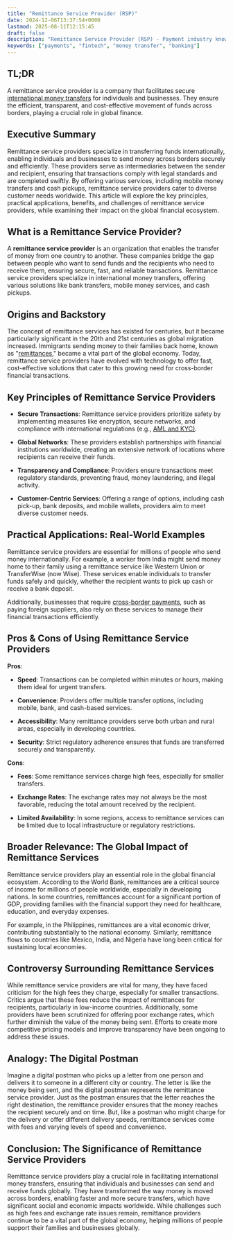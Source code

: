 ```yaml
---
title: "Remittance Service Provider (RSP)"
date: 2024-12-06T13:37:54+0000
lastmod: 2025-08-11T12:15:45
draft: false
description: "Remittance Service Provider (RSP) - Payment industry knowledge and insights"
keywords: ["payments", "fintech", "money transfer", "banking"]
---
```


## TL;DR

A remittance service provider is a company that facilitates secure [international money transfers](https://faisalkhanllc.xyz/resources/payments-wiki/g/global-money-transfer/) for individuals and businesses. They ensure the efficient, transparent, and cost-effective movement of funds across borders, playing a crucial role in global finance.

## Executive Summary

Remittance service providers specialize in transferring funds internationally, enabling individuals and businesses to send money across borders securely and efficiently. These providers serve as intermediaries between the sender and recipient, ensuring that transactions comply with legal standards and are completed swiftly. By offering various services, including mobile money transfers and cash pickups, remittance service providers cater to diverse customer needs worldwide. This article will explore the key principles, practical applications, benefits, and challenges of remittance service providers, while examining their impact on the global financial ecosystem.

## What is a Remittance Service Provider?

A **remittance service provider** is an organization that enables the transfer of money from one country to another. These companies bridge the gap between people who want to send funds and the recipients who need to receive them, ensuring secure, fast, and reliable transactions. Remittance service providers specialize in international money transfers, offering various solutions like bank transfers, mobile money services, and cash pickups.

## Origins and Backstory

The concept of remittance services has existed for centuries, but it became particularly significant in the 20th and 21st centuries as global migration increased. Immigrants sending money to their families back home, known as "[remittances](https://faisalkhanllc.xyz/resources/payments-wiki/r/remittances/)," became a vital part of the global economy. Today, remittance service providers have evolved with technology to offer fast, cost-effective solutions that cater to this growing need for cross-border financial transactions.

## Key Principles of Remittance Service Providers

- **Secure Transactions**: Remittance service providers prioritize safety by implementing measures like encryption, secure networks, and compliance with international regulations (e.g., [AML and KYC)](https://faisalkhanllc.xyz/resources/payments-wiki/k/know-your-customer-kyc-anti-money-laundering-aml/).

- **Global Networks**: These providers establish partnerships with financial institutions worldwide, creating an extensive network of locations where recipients can receive their funds.

- **Transparency and Compliance**: Providers ensure transactions meet regulatory standards, preventing fraud, money laundering, and illegal activity.

- **Customer-Centric Services**: Offering a range of options, including cash pick-up, bank deposits, and mobile wallets, providers aim to meet diverse customer needs.

## Practical Applications: Real-World Examples

Remittance service providers are essential for millions of people who send money internationally. For example, a worker from India might send money home to their family using a remittance service like Western Union or TransferWise (now Wise). These services enable individuals to transfer funds safely and quickly, whether the recipient wants to pick up cash or receive a bank deposit.

Additionally, businesses that require [cross-border payments](https://faisalkhanllc.xyz/resources/payments-wiki/c/cross-border-payments/), such as paying foreign suppliers, also rely on these services to manage their financial transactions efficiently.

## Pros & Cons of Using Remittance Service Providers

**Pros**:

- **Speed**: Transactions can be completed within minutes or hours, making them ideal for urgent transfers.

- **Convenience**: Providers offer multiple transfer options, including mobile, bank, and cash-based services.

- **Accessibility**: Many remittance providers serve both urban and rural areas, especially in developing countries.

- **Security**: Strict regulatory adherence ensures that funds are transferred securely and transparently.

**Cons**:

- **Fees**: Some remittance services charge high fees, especially for smaller transfers.

- **Exchange Rates**: The exchange rates may not always be the most favorable, reducing the total amount received by the recipient.

- **Limited Availability**: In some regions, access to remittance services can be limited due to local infrastructure or regulatory restrictions.

## Broader Relevance: The Global Impact of Remittance Services

Remittance service providers play an essential role in the global financial ecosystem. According to the World Bank, remittances are a critical source of income for millions of people worldwide, especially in developing nations. In some countries, remittances account for a significant portion of GDP, providing families with the financial support they need for healthcare, education, and everyday expenses.

For example, in the Philippines, remittances are a vital economic driver, contributing substantially to the national economy. Similarly, remittance flows to countries like Mexico, India, and Nigeria have long been critical for sustaining local economies.

## Controversy Surrounding Remittance Services

While remittance service providers are vital for many, they have faced criticism for the high fees they charge, especially for smaller transactions. Critics argue that these fees reduce the impact of remittances for recipients, particularly in low-income countries. Additionally, some providers have been scrutinized for offering poor exchange rates, which further diminish the value of the money being sent. Efforts to create more competitive pricing models and improve transparency have been ongoing to address these issues.

## Analogy: The Digital Postman

Imagine a digital postman who picks up a letter from one person and delivers it to someone in a different city or country. The letter is like the money being sent, and the digital postman represents the remittance service provider. Just as the postman ensures that the letter reaches the right destination, the remittance provider ensures that the money reaches the recipient securely and on time. But, like a postman who might charge for the delivery or offer different delivery speeds, remittance services come with fees and varying levels of speed and convenience.

## Conclusion: The Significance of Remittance Service Providers

Remittance service providers play a crucial role in facilitating international money transfers, ensuring that individuals and businesses can send and receive funds globally. They have transformed the way money is moved across borders, enabling faster and more secure transfers, which have significant social and economic impacts worldwide. While challenges such as high fees and exchange rate issues remain, remittance providers continue to be a vital part of the global economy, helping millions of people support their families and businesses globally.
